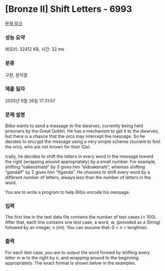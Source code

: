# [Bronze II] Shift Letters - 6993 

[문제 링크](https://www.acmicpc.net/problem/6993) 

### 성능 요약

메모리: 32412 KB, 시간: 32 ms

### 분류

구현, 문자열

### 제출 일자

2025년 9월 26일 17:31:57

### 문제 설명

<p>Bilbo wants to send a message to the dwarves, currently being held prisoners by the Great Goblin. He has a mechanism to get it to the dwarves, but there is a chance that the orcs may intercept the message. So he decides to encrypt the message using a very simple scheme (sucient to fool the orcs, who are not known for their IQs).</p>

<p>ically, he decides to shift the letters in every word in the message toward the right (wrapping around appropriately) by a small number. For example, shifting “oakenshield” by 3 gives him “eldoakenshi”, whereas shifting “gandalf” by 2 gives him “lfganda”. He chooses to shift every word by a different number of letters, always less than the number of letters in the word.</p>

<p>You are to write a program to help Bilbo encode his message.</p>

### 입력 

 <p>The first line in the test data file contains the number of test cases (< 100). After that, each line contains one test case, a word, w, (provided as a String) followed by an integer, n (int). You can assume that: 0 < n < length(w).</p>

### 출력 

 <p>For each test case, you are to output the word formed by shifting every letter in w to the right by n, and wrapping around to the beginning appropriately. The exact format is shown below in the examples.</p>

